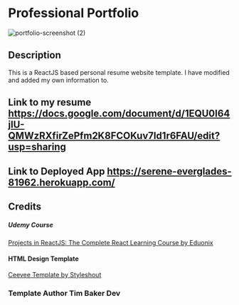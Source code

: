 # Professional Portfolio     
![portfolio-screenshot (2)](https://user-images.githubusercontent.com/59499644/92532403-d3becd80-f1f5-11ea-99f5-5a3674016d29.jpg)

## Description
This is a ReactJS based personal resume website template. I have modified and added my own information to. 

## Link to my resume https://docs.google.com/document/d/1EQU0I64jlU-QMWzRXfirZePfm2K8FCOKuv7Id1r6FAU/edit?usp=sharing

## Link to Deployed App https://serene-everglades-81962.herokuapp.com/


## Credits
##### Udemy Course
<a href="https://www.udemy.com/projects-in-reactjs-the-complete-react-learning-course/learn/v4/overview">Projects in ReactJS: The Complete React Learning Course by Eduonix</a>

#### HTML Design Template
<a href="https://www.styleshout.com/free-templates/ceevee/">Ceevee Template by Styleshout</a>

### Template Author Tim Baker Dev
